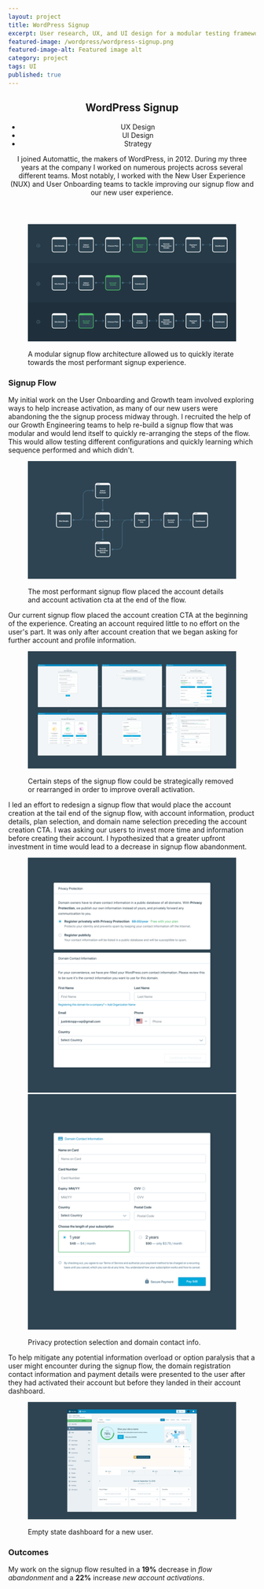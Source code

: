 ```yaml
---
layout: project
title: WordPress Signup
excerpt: User research, UX, and UI design for a modular testing framework for a more performant WordPress.com signup flow.
featured-image: /wordpress/wordpress-signup.png
featured-image-alt: Featured image alt
category: project
tags: UI
published: true
---
```


<div class="single-project">

<header class="project-intro">
  <h2>WordPress Signup</h2>
  <ul>
    <li>UX Design</li>
    <li>UI Design</li>
    <li>Strategy</li>
  </ul>
  <p>I joined Automattic, the makers of WordPress, in 2012. During my three years at the company I worked on numerous projects across several different teams. Most notably, I worked with the New User Experience (NUX) and User Onboarding teams to tackle improving our signup flow and our new user experience.</p>
</header>
    

  <figure>
  <img class="feat-img" src="/img/wordpress/modular-signup.png">
    <figcaption>
      <p>A modular signup flow architecture allowed us to quickly iterate towards the most performant signup experience.</p>
    </figcaption>
  </figure>

<section>
<article>
    <h3>Signup Flow</h3>
    <p>My initial work on the User Onboarding and Growth team involved exploring ways to help increase activation, as many of our new users were abandoning the the signup process midway through. I recruited the help of our Growth Engineering teams to help re-build a signup flow that was modular and would lend itself to quickly re-arranging the steps of the flow. This would allow testing different configurations and quickly learning which sequence performed and which didn't.</p>
  </article>
</section>

  <figure>
  <img class="feat-img" src="/img/wordpress/winning-signup.png">
    <figcaption>
      <p>The most performant signup flow placed the account details and account activation cta at the end of the flow.</p>
    </figcaption>
  </figure>

<section>
<article>
    <p>Our current signup flow placed the account creation CTA at the beginning of the experience. Creating an account required little to no effort on the user's part. It was only after account creation that we began asking for further account and profile information.</p>
  </article>
</section>

  <figure>
  <img class="feat-img" src="/img/wordpress/signup-flow.png">
    <figcaption>
      <p>Certain steps of the signup flow could be strategically removed or rearranged in order to improve overall activation.</p>
    </figcaption>
  </figure>

<section>
<article>
    <p>I led an effort to redesign a signup flow that would place the account creation at the tail end of the signup flow, with account information, product details, plan selection, and domain name selection preceding the account creation CTA. I was asking our users to invest more time and information before creating their account. I hypothesized that a greater upfront investment in time would lead to a decrease in signup flow abandonment.</p>
  </article>
</section>

  <figure class="two-col">
  <img class="feat-img" src="/img/wordpress/domain-info.png">
  <img class="feat-img" src="/img/wordpress/domain-payment.png">
    <figcaption>
      <p>Privacy protection selection and domain contact info.</p>
    </figcaption>
  </figure>

<section>
<article>
    <p>To help mitigate any potential information overload or option paralysis that a user might encounter during the signup flow, the domain registration contact information and payment details were presented to the user after they had activated their account but before they landed in their account dashboard.</p>
  </article>
</section>

  <figure>
  <img class="feat-img" src="/img/wordpress/signup-dashboard.png">
    <figcaption>
      <p>Empty state dashboard for a new user.</p>
    </figcaption>
  </figure>

<section>
<article>
    <h3>Outcomes</h3>
    <p>My work on the signup flow resulted in a <strong>19%</strong> decrease in <em>flow abandonment</em> and a <strong>22%</strong> increase <em>new account activations</em>.</p>
  </article>
</section>
